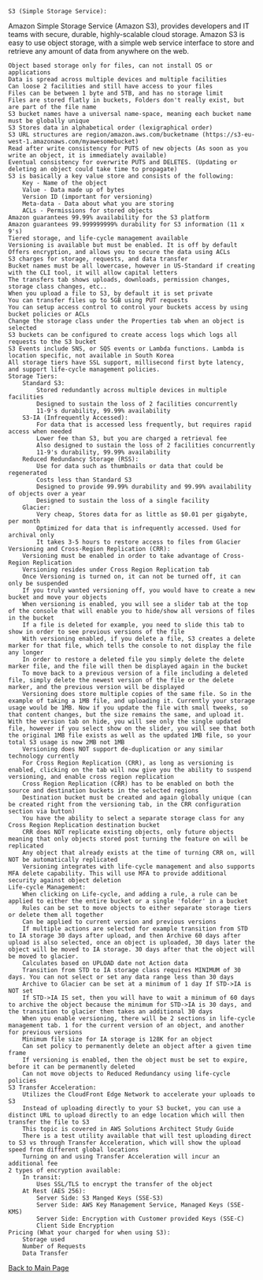 

    S3 (Simple Storage Service):

Amazon Simple Storage Service (Amazon S3), provides developers and IT teams with secure, durable, highly-scalable cloud storage. Amazon S3 is easy to use object storage, with a simple web service interface to store and retrieve any amount of data from anywhere on the web.

    Object based storage only for files, can not install OS or applications
    Data is spread across multiple devices and multiple facilities
    Can loose 2 facilities and still have access to your files
    Files can be between 1 byte and 5TB, and has no storage limit
    Files are stored flatly in buckets, Folders don't really exist, but are part of the file name
    S3 bucket names have a universal name-space, meaning each bucket name must be globally unique
    S3 Stores data in alphabetical order (lexigraphical order)
    S3 URL structures are region/amazon.aws.com/bucketname (https://s3-eu-west-1.amazonaws.com/myawesomebucket)
    Read after write consistency for PUTS of new objects (As soon as you write an object, it is immediately available)
    Eventual consistency for overwrite PUTS and DELETES. (Updating or deleting an object could take time to propagate)
    S3 is basically a key value store and consists of the following:
        Key - Name of the object
        Value - Data made up of bytes
        Version ID (important for versioning)
        Meta-data - Data about what you are storing
        ACLs - Permissions for stored objects
    Amazon guarantees 99.99% availability for the S3 platform
    Amazon guarantees 99.999999999% durability for S3 information (11 x 9's)
    Tiered storage, and life-cycle management available
    Versioning is available but must be enabled. It is off by default
    Offers encryption, and allows you to secure the data using ACLs
    S3 charges for storage, requests, and data transfer
    Bucket names must be all lowercase, however in US-Standard if creating with the CLI tool, it will allow capital letters
    The transfers tab shows uploads, downloads, permission changes, storage class changes, etc..
    When you upload a file to S3, by default it is set private
    You can transfer files up to 5GB using PUT requests
    You can setup access control to control your buckets access by using bucket policies or ACLs
    Change the storage class under the Properties tab when an object is selected
    S3 buckets can be configured to create access logs which logs all requests to the S3 bucket
    S3 Events include SNS, or SQS events or Lambda functions. Lambda is location specific, not available in South Korea
    All storage tiers have SSL support, millisecond first byte latency, and support life-cycle management policies.
    Storage Tiers:
        Standard S3:
            Stored redundantly across multiple devices in multiple facilities
            Designed to sustain the loss of 2 facilities concurrently
            11-9's durability, 99.99% availability
        S3-IA (Infrequently Accessed):
            For data that is accessed less frequently, but requires rapid access when needed
            Lower fee than S3, but you are charged a retrieval fee
            Also designed to sustain the loss of 2 facilities concurrently
            11-9's durability, 99.99% availability
        Reduced Redundancy Storage (RSS):
            Use for data such as thumbnails or data that could be regenerated
            Costs less than Standard S3
            Designed to provide 99.99% durability and 99.99% availability of objects over a year
            Designed to sustain the loss of a single facility
        Glacier:
            Very cheap, Stores data for as little as $0.01 per gigabyte, per month
            Optimized for data that is infrequently accessed. Used for archival only
            It takes 3-5 hours to restore access to files from Glacier
    Versioning and Cross-Region Replication (CRR):
        Versioning must be enabled in order to take advantage of Cross-Region Replication
        Versioning resides under Cross Region Replication tab
        Once Versioning is turned on, it can not be turned off, it can only be suspended
        If you truly wanted versioning off, you would have to create a new bucket and move your objects
        When versioning is enabled, you will see a slider tab at the top of the console that will enable you to hide/show all versions of files in the bucket
        If a file is deleted for example, you need to slide this tab to show in order to see previous versions of the file
        With versioning enabled, if you delete a file, S3 creates a delete marker for that file, which tells the console to not display the file any longer
        In order to restore a deleted file you simply delete the delete marker file, and the file will then be displayed again in the bucket
        To move back to a previous version of a file including a deleted file, simply delete the newest version of the file or the delete marker, and the previous version will be displayed
        Versioning does store multiple copies of the same file. So in the example of taking a 1MB file, and uploading it. Currently your storage usage would be 1MB. Now if you update the file with small tweeks, so that content changes, but the size remains the same, and upload it. With the version tab on hide, you will see only the single updated file, however if you select show on the slider, you will see that both the original 1MB file exists as well as the updated 1MB file, so your total S3 usage is now 2MB not 1MB
        Versioning does NOT support de-duplication or any similar technology currently
        For Cross Region Replication (CRR), as long as versioning is enabled, clicking on the tab will now give you the ability to suspend versioning, and enable cross region replication
        Cross Region Replication (CRR) has to be enabled on both the source and destination buckets in the selected regions
        Destination bucket must be created and again globally unique (can be created right from the versioning tab, in the CRR configuration section via button)
        You have the ability to select a separate storage class for any Cross Region Replication destination bucket
        CRR does NOT replicate existing objects, only future objects meaning that only objects stored post turning the feature on will be replicated
        Any object that already exists at the time of turning CRR on, will NOT be automatically replicated
        Versioning integrates with life-cycle management and also supports MFA delete capability. This will use MFA to provide additional security against object deletion
    Life-cycle Management:
        When clicking on Life-cycle, and adding a rule, a rule can be applied to either the entire bucket or a single 'folder' in a bucket
        Rules can be set to move objects to either separate storage tiers or delete them all together
        Can be applied to current version and previous versions
        If multiple actions are selected for example transition from STD to IA storage 30 days after upload, and then Archive 60 days after upload is also selected, once an object is uploaded, 30 days later the object will be moved to IA storage. 30 days after that the object will be moved to glacier.
        Calculates based on UPLOAD date not Action data
        Transition from STD to IA storage class requires MINIMUM of 30 days. You can not select or set any data range less than 30 days
        Archive to Glacier can be set at a minimum of 1 day If STD->IA is NOT set
        If STD->IA IS set, then you will have to wait a minimum of 60 days to archive the object because the minimum for STD->IA is 30 days, and the transition to glacier then takes an additional 30 days
        When you enable versioning, there will be 2 sections in life-cycle management tab. 1 for the current version of an object, and another for previous versions
        Minimum file size for IA storage is 128K for an object
        Can set policy to permanently delete an object after a given time frame
        If versioning is enabled, then the object must be set to expire, before it can be permanently deleted
        Can not move objects to Reduced Redundancy using life-cycle policies
    S3 Transfer Acceleration:
        Utilizes the CloudFront Edge Network to accelerate your uploads to S3
        Instead of uploading directly to your S3 bucket, you can use a distinct URL to upload directly to an edge location which will then transfer the file to S3
        This topic is covered in AWS Solutions Architect Study Guide
        There is a test utility available that will test uploading direct to S3 vs through Transfer Acceleration, which will show the upload speed from different global locations
        Turning on and using Transfer Acceleration will incur an additional fee
    2 types of encryption available:
        In transit:
            Uses SSL/TLS to encrypt the transfer of the object
        At Rest (AES 256):
            Server Side: S3 Manged Keys (SSE-S3)
            Server Side: AWS Key Management Service, Managed Keys (SSE-KMS)
            Server Side: Encryption with Customer provided Keys (SSE-C)
            Client Side Encryption
    Pricing (What your charged for when using S3):
        Storage used
        Number of Requests
        Data Transfer


[Back to Main Page](https://github.com/Girish400/AWS#aws-certification-notes)

